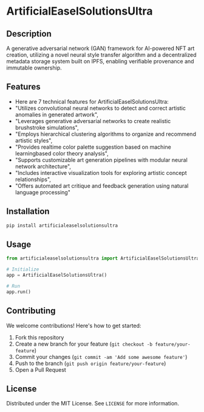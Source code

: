 # ArtificialEaselSolutionsUltra

## Description

A generative adversarial network (GAN) framework for AI-powered NFT art creation, utilizing a novel neural style transfer algorithm and a decentralized metadata storage system built on IPFS, enabling verifiable provenance and immutable ownership.

## Features

- Here are 7 technical features for ArtificialEaselSolutionsUltra:
- "Utilizes convolutional neural networks to detect and correct artistic anomalies in generated artwork",
- "Leverages generative adversarial networks to create realistic brushstroke simulations",
- "Employs hierarchical clustering algorithms to organize and recommend artistic styles",
- "Provides realtime color palette suggestion based on machine learningbased color theory analysis",
- "Supports customizable art generation pipelines with modular neural network architecture",
- "Includes interactive visualization tools for exploring artistic concept relationships",
- "Offers automated art critique and feedback generation using natural language processing"
## Installation

```bash
pip install artificialeaselsolutionsultra
```

## Usage

```python
from artificialeaselsolutionsultra import ArtificialEaselSolutionsUltra

# Initialize
app = ArtificialEaselSolutionsUltra()

# Run
app.run()
```

## Contributing

We welcome contributions! Here's how to get started:

1. Fork this repository
2. Create a new branch for your feature (`git checkout -b feature/your-feature`)
3. Commit your changes (`git commit -am 'Add some awesome feature'`)
4. Push to the branch (`git push origin feature/your-feature`)
5. Open a Pull Request

## License

Distributed under the MIT License. See `LICENSE` for more information.
